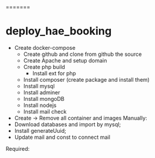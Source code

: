 =======
# deploy_hae_booking

- Create docker-compose
    - Create github and clone from github the source
    - Create Apache and setup domain
    - Create php build
        - Install ext for php
    - Install composer (create package and install them)
    - Install mysql
    - Install adminer
    - Install mongoDB
    - Install nodejs
    - Install mail check
 - Create -> Remove all container and images
Manually:
- Download databases and import by mysql;    
- Install generateUuid;
- Update mail and const to connect mail


Required:

